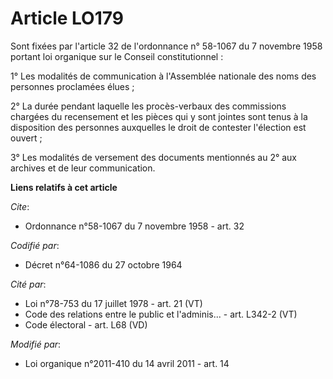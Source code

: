 # Article LO179

Sont fixées par l'article 32 de l'ordonnance n° 58-1067 du 7 novembre 1958 portant loi organique sur le Conseil
constitutionnel : 

1° Les modalités de communication à l'Assemblée nationale des noms des personnes proclamées élues ; 

2° La durée pendant laquelle les procès-verbaux des commissions chargées du recensement et les pièces qui y sont jointes sont
tenus à la disposition des personnes auxquelles le droit de contester l'élection est ouvert ; 

3° Les modalités de versement des documents mentionnés au 2° aux archives et de leur communication.

**Liens relatifs à cet article**

_Cite_:

  - Ordonnance n°58-1067 du 7 novembre 1958 - art. 32

_Codifié par_:

  - Décret n°64-1086 du 27 octobre 1964

_Cité par_:

  - Loi n°78-753 du 17 juillet 1978 - art. 21 (VT)
  - Code des relations entre le public et l'adminis... - art. L342-2 (VT)
  - Code électoral - art. L68 (VD)

_Modifié par_:

  - Loi organique n°2011-410 du 14 avril 2011 - art. 14
